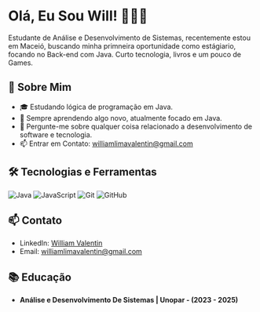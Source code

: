 # Olá, Eu Sou Will! 🙋🏻‍♂️


Estudante de Análise e Desenvolvimento de Sistemas, recentemente estou em Maceió, buscando minha primneira oportunidade como estágiario, focando no Back-end com Java. 
Curto tecnologia, livros e um pouco de Games. 

## 🚀 Sobre Mim

- 🎓 Estudando lógica de programação em Java.
- 🌱 Sempre aprendendo algo novo, atualmente focado em Java.
- 💬 Pergunte-me sobre qualquer coisa relacionado a desenvolvimento de software e tecnologia.
- 📫 Entrar em Contato: [williamlimavalentin@gmail.com](mailto:seu-email@example.com)

## 🛠️ Tecnologias e Ferramentas

![Java](https://img.shields.io/badge/Java-ED8B00?style=for-the-badge&logo=java&logoColor=white)
![JavaScript](https://img.shields.io/badge/JavaScript-F7DF1E?style=for-the-badge&logo=javascript&logoColor=black)
![Git](https://img.shields.io/badge/Git-F05032?style=for-the-badge&logo=git&logoColor=white)
![GitHub](https://img.shields.io/badge/GitHub-181717?style=for-the-badge&logo=github&logoColor=white)

## 📫 Contato

- LinkedIn: [William Valentin](https://www.linkedin.com/in/william-valentin-dev/)
- Email: [williamlimavalentin@gmail.com](mailto:williamlimavalentin@gmail.com)

## 📚 Educação

- **Análise e Desenvolvimento De Sistemas | Unopar - (2023 - 2025)**

